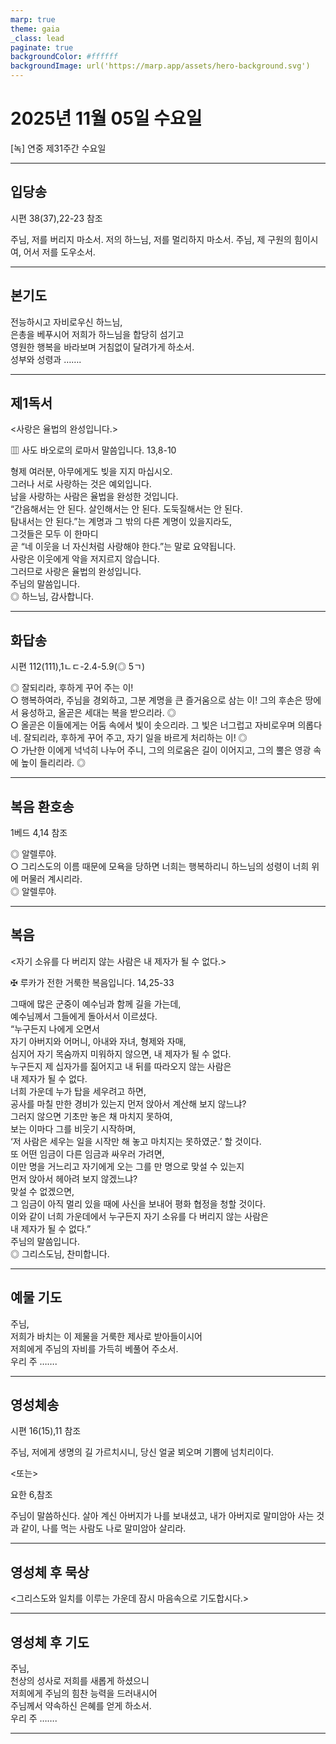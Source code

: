 ```yaml
---
marp: true
theme: gaia
_class: lead
paginate: true
backgroundColor: #ffffff
backgroundImage: url('https://marp.app/assets/hero-background.svg')
---
```


# 2025년 11월 05일 수요일

[녹] 연중 제31주간 수요일  




---

## 입당송

시편 38(37),22-23 참조

주님, 저를 버리지 마소서. 저의 하느님, 저를 멀리하지 마소서. 주님, 제 구원의 힘이시여, 어서 저를 도우소서.  
  


---

## 본기도

전능하시고 자비로우신 하느님,  
은총을 베푸시어 저희가 하느님을 합당히 섬기고  
영원한 행복을 바라보며 거침없이 달려가게 하소서.  
성부와 성령과 …….  
  


---

## 제1독서

<사랑은 율법의 완성입니다.>

▥ 사도 바오로의 로마서 말씀입니다. 13,8-10

형제 여러분, 아무에게도 빚을 지지 마십시오.  
그러나 서로 사랑하는 것은 예외입니다.  
남을 사랑하는 사람은 율법을 완성한 것입니다.  
“간음해서는 안 된다. 살인해서는 안 된다. 도둑질해서는 안 된다.  
탐내서는 안 된다.”는 계명과 그 밖의 다른 계명이 있을지라도,  
그것들은 모두 이 한마디  
곧 “네 이웃을 너 자신처럼 사랑해야 한다.”는 말로 요약됩니다.  
사랑은 이웃에게 악을 저지르지 않습니다.  
그러므로 사랑은 율법의 완성입니다.  
주님의 말씀입니다.  
◎ 하느님, 감사합니다.  
  


---

## 화답송

시편 112(111),1ㄴㄷ-2.4-5.9(◎ 5ㄱ)

◎ 잘되리라, 후하게 꾸어 주는 이!  
○ 행복하여라, 주님을 경외하고, 그분 계명을 큰 즐거움으로 삼는 이! 그의 후손은 땅에서 융성하고, 올곧은 세대는 복을 받으리라. ◎  
○ 올곧은 이들에게는 어둠 속에서 빛이 솟으리라. 그 빛은 너그럽고 자비로우며 의롭다네. 잘되리라, 후하게 꾸어 주고, 자기 일을 바르게 처리하는 이! ◎  
○ 가난한 이에게 넉넉히 나누어 주니, 그의 의로움은 길이 이어지고, 그의 뿔은 영광 속에 높이 들리리라. ◎  
  


---

## 복음 환호송

1베드 4,14 참조

◎ 알렐루야.  
○ 그리스도의 이름 때문에 모욕을 당하면 너희는 행복하리니 하느님의 성령이 너희 위에 머물러 계시리라.  
◎ 알렐루야.  
  


---

## 복음

<자기 소유를 다 버리지 않는 사람은 내 제자가 될 수 없다.>

✠ 루카가 전한 거룩한 복음입니다. 14,25-33

그때에 많은 군중이 예수님과 함께 길을 가는데,  
예수님께서 그들에게 돌아서서 이르셨다.  
“누구든지 나에게 오면서  
자기 아버지와 어머니, 아내와 자녀, 형제와 자매,  
심지어 자기 목숨까지 미워하지 않으면, 내 제자가 될 수 없다.  
누구든지 제 십자가를 짊어지고 내 뒤를 따라오지 않는 사람은  
내 제자가 될 수 없다.  
너희 가운데 누가 탑을 세우려고 하면,  
공사를 마칠 만한 경비가 있는지 먼저 앉아서 계산해 보지 않느냐?  
그러지 않으면 기초만 놓은 채 마치지 못하여,  
보는 이마다 그를 비웃기 시작하며,  
‘저 사람은 세우는 일을 시작만 해 놓고 마치지는 못하였군.’ 할 것이다.  
또 어떤 임금이 다른 임금과 싸우러 가려면,  
이만 명을 거느리고 자기에게 오는 그를 만 명으로 맞설 수 있는지  
먼저 앉아서 헤아려 보지 않겠느냐?  
맞설 수 없겠으면,  
그 임금이 아직 멀리 있을 때에 사신을 보내어 평화 협정을 청할 것이다.  
이와 같이 너희 가운데에서 누구든지 자기 소유를 다 버리지 않는 사람은  
내 제자가 될 수 없다.”  
주님의 말씀입니다.  
◎ 그리스도님, 찬미합니다.  
  


---

## 예물 기도

주님,  
저희가 바치는 이 제물을 거룩한 제사로 받아들이시어  
저희에게 주님의 자비를 가득히 베풀어 주소서.  
우리 주 …….  
  


---

## 영성체송

시편 16(15),11 참조

주님, 저에게 생명의 길 가르치시니, 당신 얼굴 뵈오며 기쁨에 넘치리이다.  
  
<또는>  
  
요한 6,참조  
  
주님이 말씀하신다. 살아 계신 아버지가 나를 보내셨고, 내가 아버지로 말미암아 사는 것과 같이, 나를 먹는 사람도 나로 말미암아 살리라.  


---

## 영성체 후 묵상

<그리스도와 일치를 이루는 가운데 잠시 마음속으로 기도합시다.>  


---

## 영성체 후 기도

주님,  
천상의 성사로 저희를 새롭게 하셨으니  
저희에게 주님의 힘찬 능력을 드러내시어  
주님께서 약속하신 은혜를 얻게 하소서.  
우리 주 …….  
  


---